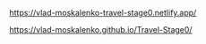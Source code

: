 https://vlad-moskalenko-travel-stage0.netlify.app/

https://vlad-moskalenko.github.io/Travel-Stage0/
